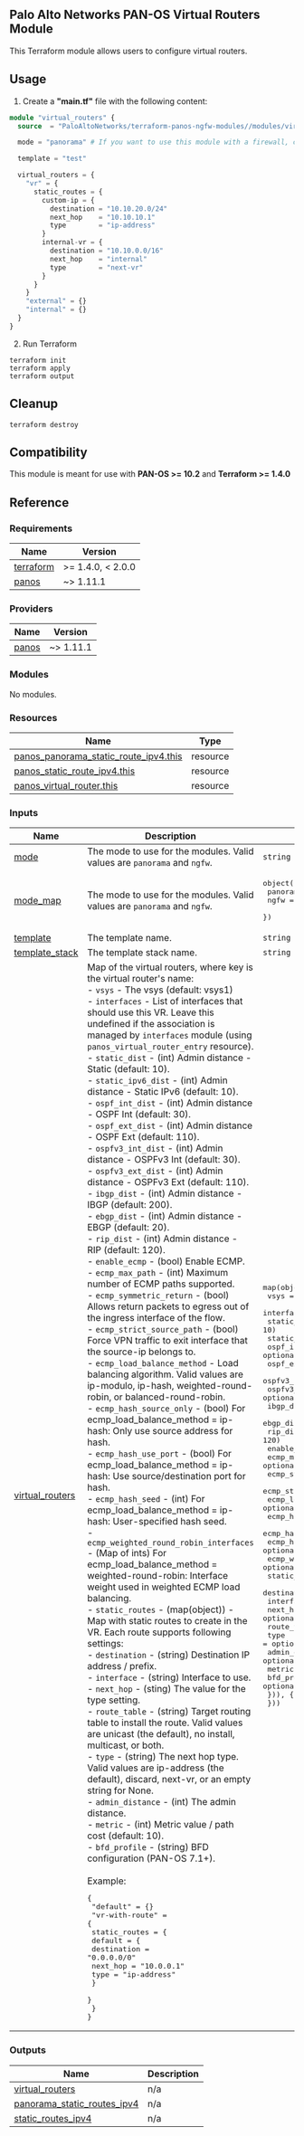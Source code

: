 Palo Alto Networks PAN-OS Virtual Routers Module
---
This Terraform module allows users to configure virtual routers.

Usage
---

1. Create a **"main.tf"** file with the following content:

```terraform
module "virtual_routers" {
  source  = "PaloAltoNetworks/terraform-panos-ngfw-modules//modules/virtual_routers"

  mode = "panorama" # If you want to use this module with a firewall, change this to "ngfw"

  template = "test"

  virtual_routers = {
    "vr" = {
      static_routes = {
        custom-ip = {
          destination = "10.10.20.0/24"
          next_hop    = "10.10.10.1"
          type        = "ip-address"
        }
        internal-vr = {
          destination = "10.10.0.0/16"
          next_hop    = "internal"
          type        = "next-vr"
        }
      }
    }
    "external" = {}
    "internal" = {}
  }
}
```

2. Run Terraform

```
terraform init
terraform apply
terraform output
```

Cleanup
---

```
terraform destroy
```

Compatibility
---
This module is meant for use with **PAN-OS >= 10.2** and **Terraform >= 1.4.0**


Reference
---
<!-- BEGINNING OF PRE-COMMIT-TERRAFORM DOCS HOOK -->
### Requirements

| Name | Version |
|------|---------|
| <a name="requirement_terraform"></a> [terraform](#requirement\_terraform) | >= 1.4.0, < 2.0.0 |
| <a name="requirement_panos"></a> [panos](#requirement\_panos) | ~> 1.11.1 |

### Providers

| Name | Version |
|------|---------|
| <a name="provider_panos"></a> [panos](#provider\_panos) | ~> 1.11.1 |

### Modules

No modules.

### Resources

| Name | Type |
|------|------|
| [panos_panorama_static_route_ipv4.this](https://registry.terraform.io/providers/PaloAltoNetworks/panos/latest/docs/resources/panorama_static_route_ipv4) | resource |
| [panos_static_route_ipv4.this](https://registry.terraform.io/providers/PaloAltoNetworks/panos/latest/docs/resources/static_route_ipv4) | resource |
| [panos_virtual_router.this](https://registry.terraform.io/providers/PaloAltoNetworks/panos/latest/docs/resources/virtual_router) | resource |

### Inputs

| Name | Description | Type | Default | Required |
|------|-------------|------|---------|:--------:|
| <a name="input_mode"></a> [mode](#input\_mode) | The mode to use for the modules. Valid values are `panorama` and `ngfw`. | `string` | n/a | yes |
| <a name="input_mode_map"></a> [mode\_map](#input\_mode\_map) | The mode to use for the modules. Valid values are `panorama` and `ngfw`. | <pre>object({<br>    panorama = number<br>    ngfw     = number<br>  })</pre> | <pre>{<br>  "ngfw": 1,<br>  "panorama": 0<br>}</pre> | no |
| <a name="input_template"></a> [template](#input\_template) | The template name. | `string` | `"default"` | no |
| <a name="input_template_stack"></a> [template\_stack](#input\_template\_stack) | The template stack name. | `string` | `""` | no |
| <a name="input_virtual_routers"></a> [virtual\_routers](#input\_virtual\_routers) | Map of the virtual routers, where key is the virtual router's name:<br>- `vsys` - The vsys (default: vsys1)<br>- `interfaces` - List of interfaces that should use this VR. Leave this undefined if the association is managed by `interfaces` module (using `panos_virtual_router_entry` resource).<br>- `static_dist` - (int) Admin distance - Static (default: 10).<br>- `static_ipv6_dist` - (int) Admin distance - Static IPv6 (default: 10).<br>- `ospf_int_dist` - (int) Admin distance - OSPF Int (default: 30).<br>- `ospf_ext_dist` - (int) Admin distance - OSPF Ext (default: 110).<br>- `ospfv3_int_dist` - (int) Admin distance - OSPFv3 Int (default: 30).<br>- `ospfv3_ext_dist` - (int) Admin distance - OSPFv3 Ext (default: 110).<br>- `ibgp_dist` - (int) Admin distance - IBGP (default: 200).<br>- `ebgp_dist` - (int) Admin distance - EBGP (default: 20).<br>- `rip_dist` - (int) Admin distance - RIP (default: 120).<br>- `enable_ecmp` - (bool) Enable ECMP.<br>- `ecmp_max_path` - (int) Maximum number of ECMP paths supported.<br>- `ecmp_symmetric_return` - (bool) Allows return packets to egress out of the ingress interface of the flow.<br>- `ecmp_strict_source_path` - (bool) Force VPN traffic to exit interface that the source-ip belongs to.<br>- `ecmp_load_balance_method` - Load balancing algorithm. Valid values are ip-modulo, ip-hash, weighted-round-robin, or balanced-round-robin.<br>- `ecmp_hash_source_only` - (bool) For ecmp\_load\_balance\_method = ip-hash: Only use source address for hash.<br>- `ecmp_hash_use_port` - (bool) For ecmp\_load\_balance\_method = ip-hash: Use source/destination port for hash.<br>- `ecmp_hash_seed` - (int) For ecmp\_load\_balance\_method = ip-hash: User-specified hash seed.<br>- `ecmp_weighted_round_robin_interfaces` - (Map of ints) For ecmp\_load\_balance\_method = weighted-round-robin: Interface weight used in weighted ECMP load balancing.<br>- `static_routes` - (map(object)) - Map with static routes to create in the VR. Each route supports following settings:<br>  - `destination` - (string) Destination IP address / prefix.<br>  - `interface` - (string) Interface to use.<br>  - `next_hop` - (sting) The value for the type setting.<br>  - `route_table` - (string) Target routing table to install the route. Valid values are unicast (the default), no install, multicast, or both.<br>  - `type` - (string) The next hop type. Valid values are ip-address (the default), discard, next-vr, or an empty string for None.<br>  - `admin_distance` - (int) The admin distance.<br>  - `metric` - (int) Metric value / path cost (default: 10).<br>  - `bfd_profile` - (string) BFD configuration (PAN-OS 7.1+).<br><br>Example:<pre>{<br>  "default" = {}<br>  "vr-with-route" = {<br>    static_routes = {<br>      default = {<br>        destination = "0.0.0.0/0"<br>        next_hop    = "10.0.0.1"<br>        type        = "ip-address"<br>      }<br>    }<br>  }<br>}</pre> | <pre>map(object({<br>    vsys                                 = optional(string, "vsys1")<br>    interfaces                           = optional(list(string))<br>    static_dist                          = optional(number, 10)<br>    static_ipv6_dist                     = optional(number, 10)<br>    ospf_int_dist                        = optional(number, 30)<br>    ospf_ext_dist                        = optional(number, 110)<br>    ospfv3_int_dist                      = optional(number, 30)<br>    ospfv3_ext_dist                      = optional(number, 110)<br>    ibgp_dist                            = optional(number, 200)<br>    ebgp_dist                            = optional(number, 20)<br>    rip_dist                             = optional(number, 120)<br>    enable_ecmp                          = optional(bool)<br>    ecmp_max_path                        = optional(number)<br>    ecmp_symmetric_return                = optional(bool)<br>    ecmp_strict_source_path              = optional(bool)<br>    ecmp_load_balance_method             = optional(string)<br>    ecmp_hash_source_only                = optional(bool)<br>    ecmp_hash_use_port                   = optional(bool)<br>    ecmp_hash_seed                       = optional(number)<br>    ecmp_weighted_round_robin_interfaces = optional(map(number))<br>    static_routes = optional(map(object({<br>      destination    = string<br>      interface      = optional(string)<br>      next_hop       = optional(string)<br>      route_table    = optional(string, "unicast")<br>      type           = optional(string, "ip-address")<br>      admin_distance = optional(number)<br>      metric         = optional(number, 10)<br>      bfd_profile    = optional(string)<br>    })), {})<br>  }))</pre> | `{}` | no |

### Outputs

| Name | Description |
|------|-------------|
| <a name="output_virtual_routers"></a> [virtual\_routers](#output\_virtual\_routers) | n/a |
| <a name="output_panorama_static_routes_ipv4"></a> [panorama\_static\_routes\_ipv4](#output\_panorama\_static\_routes\_ipv4) | n/a |
| <a name="output_static_routes_ipv4"></a> [static\_routes\_ipv4](#output\_static\_routes\_ipv4) | n/a |
<!-- END OF PRE-COMMIT-TERRAFORM DOCS HOOK -->
